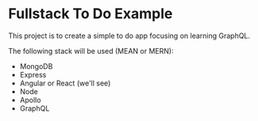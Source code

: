# Fullstack To Do Example

This project is to create a simple to do app focusing on learning GraphQL. 

The following stack will be used (MEAN or MERN):
* MongoDB
* Express
* Angular or React (we'll see)
* Node
* Apollo
* GraphQL

